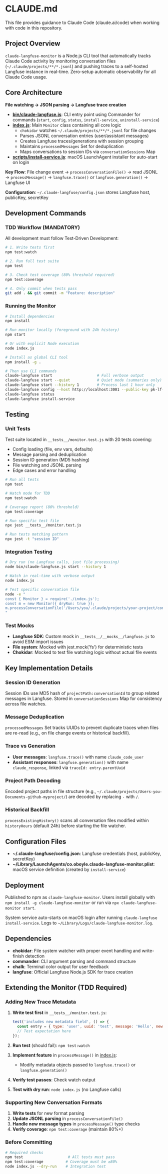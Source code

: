 # CLAUDE.md

This file provides guidance to Claude Code (claude.ai/code) when working with code in this repository.

## Project Overview

`claude-langfuse-monitor` is a Node.js CLI tool that automatically tracks Claude Code activity by monitoring conversation files (`~/.claude/projects/**/*.jsonl`) and pushing traces to a self-hosted Langfuse instance in real-time. Zero-setup automatic observability for all Claude Code usage.

## Core Architecture

**File watching → JSON parsing → Langfuse trace creation**

- **[bin/claude-langfuse.js](bin/claude-langfuse.js)**: CLI entry point using Commander for commands (`start`, `config`, `status`, `install-service`, `uninstall-service`)
- **[index.js](index.js)**: Main `Monitor` class containing all core logic
  - `chokidar` watches `~/.claude/projects/**/*.jsonl` for file changes
  - Parses JSONL conversation entries (user/assistant messages)
  - Creates Langfuse traces/generations with session grouping
  - Maintains `processedMessages` Set for deduplication
  - Maps conversations to session IDs via `conversationSessions` Map
- **[scripts/install-service.js](scripts/install-service.js)**: macOS LaunchAgent installer for auto-start on login

**Key Flow**: File change event → `processConversationFile()` → read JSONL → `processMessage()` → `langfuse.trace()` or `langfuse.generation()` → Langfuse UI

**Configuration**: `~/.claude-langfuse/config.json` stores Langfuse host, publicKey, secretKey

## Development Commands

### TDD Workflow (MANDATORY)

All development must follow Test-Driven Development:

```bash
# 1. Write tests first
npm test:watch

# 2. Run full test suite
npm test

# 3. Check test coverage (80% threshold required)
npm test:coverage

# 4. Only commit when tests pass
git add . && git commit -m "Feature: description"
```

### Running the Monitor

```bash
# Install dependencies
npm install

# Run monitor locally (foreground with 24h history)
npm start

# Or with explicit Node execution
node index.js

# Install as global CLI tool
npm install -g .

# Then use CLI commands
claude-langfuse start                    # Full verbose output
claude-langfuse start --quiet            # Quiet mode (summaries only)
claude-langfuse start --history 1        # Process last 1 hour only
claude-langfuse config --host http://localhost:3001 --public-key pk-lf-... --secret-key sk-lf-...
claude-langfuse status
claude-langfuse install-service
```

## Testing

### Unit Tests

Test suite located in `__tests__/monitor.test.js` with 20 tests covering:
- Config loading (file, env vars, defaults)
- Message parsing and deduplication
- Session ID generation (MD5 hashing)
- File watching and JSONL parsing
- Edge cases and error handling

```bash
# Run all tests
npm test

# Watch mode for TDD
npm test:watch

# Coverage report (80% threshold)
npm test:coverage

# Run specific test file
npx jest __tests__/monitor.test.js

# Run tests matching pattern
npx jest -t "session ID"
```

### Integration Testing

```bash
# Dry run (no Langfuse calls, just file processing)
node bin/claude-langfuse.js start --history 1

# Watch in real-time with verbose output
node index.js

# Test specific conversation file
node -e "
const { Monitor } = require('./index.js');
const m = new Monitor({ dryRun: true });
m.processConversationFile('/Users/you/.claude/projects/your-project/conversation-id.jsonl');
"
```

### Test Mocks

- **Langfuse SDK**: Custom mock in `__tests__/__mocks__/langfuse.js` to avoid ESM import issues
- **File system**: Mocked with jest.mock('fs') for deterministic tests
- **Chokidar**: Mocked to test file watching logic without actual file events

## Key Implementation Details

### Session ID Generation
Session IDs use MD5 hash of `projectPath:conversationId` to group related messages in Langfuse. Stored in `conversationSessions` Map for consistency across file watches.

### Message Deduplication
`processedMessages` Set tracks UUIDs to prevent duplicate traces when files are re-read (e.g., on file change events or historical backfill).

### Trace vs Generation
- **User messages**: `langfuse.trace()` with name `claude_code_user`
- **Assistant responses**: `langfuse.generation()` with name `claude_response`, linked via `traceId: entry.parentUuid`

### Project Path Decoding
Encoded project paths in file structure (e.g., `~/.claude/projects/Users-you-Documents-github-myproject/`) are decoded by replacing `-` with `/`.

### Historical Backfill
`processExistingHistory()` scans all conversation files modified within `historyHours` (default 24h) before starting the file watcher.

## Configuration Files

- **~/.claude-langfuse/config.json**: Langfuse credentials (host, publicKey, secretKey)
- **~/Library/LaunchAgents/co.oboyle.claude-langfuse-monitor.plist**: macOS service definition (created by `install-service`)

## Deployment

Published to npm as `claude-langfuse-monitor`. Users install globally with `npm install -g claude-langfuse-monitor` or run via `npx claude-langfuse-monitor start`.

System service auto-starts on macOS login after running `claude-langfuse install-service`. Logs to `~/Library/Logs/claude-langfuse-monitor.log`.

## Dependencies

- **chokidar**: File system watcher with proper event handling and write-finish detection
- **commander**: CLI argument parsing and command structure
- **chalk**: Terminal color output for user feedback
- **langfuse**: Official Langfuse Node.js SDK for trace creation

## Extending the Monitor (TDD Required)

### Adding New Trace Metadata

1. **Write test first** in `__tests__/monitor.test.js`:
   ```javascript
   test('includes new metadata field', () => {
     const entry = { type: 'user', uuid: 'test', message: 'Hello', newField: 'value' };
     // Test expectation here
   });
   ```

2. **Run test** (should fail): `npm test:watch`

3. **Implement feature** in `processMessage()` in [index.js](index.js):
   - Modify metadata objects passed to `langfuse.trace()` or `langfuse.generation()`

4. **Verify test passes**: Check watch output

5. **Test with dry run**: `node index.js` (no Langfuse calls)

### Supporting New Conversation Formats

1. **Write tests** for new format parsing
2. **Update JSONL parsing** in `processConversationFile()`
3. **Handle new message types** in `processMessage()` type checks
4. **Verify coverage**: `npm test:coverage` (maintain 80%+)

### Before Committing

```bash
# Required checks
npm test                    # All tests must pass
npm test:coverage          # Coverage must be ≥80%
node index.js --dry-run    # Integration test
```
